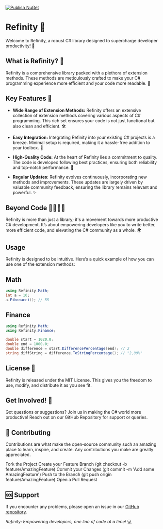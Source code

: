 [![Publish NuGet](https://github.com/InfinitySoftware-House/Refinity/actions/workflows/nuget_publish.yml/badge.svg)](https://github.com/InfinitySoftware-House/Refinity/actions/workflows/nuget_publish.yml)

# Refinity 🚀

Welcome to Refinity, a robust C# library designed to supercharge developer productivity! 🌟

## What is Refinity? 🤔

Refinity is a comprehensive library packed with a plethora of extension methods. These methods are meticulously crafted to make your C# programming experience more efficient and your code more readable. 📖

## Key Features 🌈

- **Wide Range of Extension Methods:** Refinity offers an extensive collection of extension methods covering various aspects of C# programming. This rich set ensures your code is not just functional but also clean and efficient. 🛠️

- **Easy Integration:** Integrating Refinity into your existing C# projects is a breeze. Minimal setup is required, making it a hassle-free addition to your toolbox. 🧩

- **High-Quality Code:** At the heart of Refinity lies a commitment to quality. The code is developed following best practices, ensuring both reliability and top-notch performance. 🎯

- **Regular Updates:** Refinity evolves continuously, incorporating new methods and improvements. These updates are largely driven by valuable community feedback, ensuring the library remains relevant and powerful. ✨

## Beyond Code 👨‍💻👩‍💻

Refinity is more than just a library; it's a movement towards more productive C# development. It’s about empowering developers like you to write better, more efficient code, and elevating the C# community as a whole. 🌍


## Usage

Refinity is designed to be intuitive. Here’s a quick example of how you can use one of the extension methods:

## Math

```cs
using Refinity.Math;
int a = 10;
a.Fibonacci(); // 55
```

## Finance

```cs
using Refinity.Math;
using Refinity.Finance;

double start = 1020.0;
double end = 1000.0;
double difference = start.DifferencePercentage(end); // 2
string diffString = difference.ToStringPercentage(); // "2,00%"
```

## License 📜

Refinity is released under the MIT License. This gives you the freedom to use, modify, and distribute it as you see fit.

## Get Involved! 🤝

Got questions or suggestions? Join us in making the C# world more productive! Reach out on our GitHub Repository for support or queries.

## 🤝 Contributing

Contributions are what make the open-source community such an amazing place to learn, inspire, and create. Any contributions you make are greatly appreciated.

Fork the Project
Create your Feature Branch (git checkout -b feature/AmazingFeature)
Commit your Changes (git commit -m 'Add some AmazingFeature')
Push to the Branch (git push origin feature/AmazingFeature)
Open a Pull Request

## 🆘 Support

If you encounter any problems, please open an issue in our [GitHub repository](https://github.com/InfinitySoftware-House/Refinity).


_Refinity: Empowering developers, one line of code at a time!_ 💻

